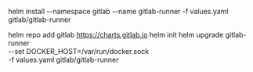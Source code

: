 helm install --namespace gitlab --name gitlab-runner -f values.yaml gitlab/gitlab-runner

helm repo add gitlab https://charts.gitlab.io
helm init
helm upgrade gitlab-runner \
  --set DOCKER_HOST=/var/run/docker.sock \
  -f values.yaml
  gitlab/gitlab-runner
